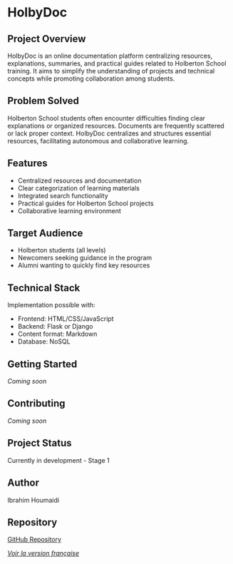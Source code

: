 # HolbyDoc

## Project Overview
HolbyDoc is an online documentation platform centralizing resources, explanations, summaries, and practical guides related to Holberton School training. It aims to simplify the understanding of projects and technical concepts while promoting collaboration among students.

## Problem Solved
Holberton School students often encounter difficulties finding clear explanations or organized resources. Documents are frequently scattered or lack proper context. HolbyDoc centralizes and structures essential resources, facilitating autonomous and collaborative learning.

## Features
- Centralized resources and documentation
- Clear categorization of learning materials
- Integrated search functionality
- Practical guides for Holberton School projects
- Collaborative learning environment

## Target Audience
- Holberton students (all levels)
- Newcomers seeking guidance in the program
- Alumni wanting to quickly find key resources

## Technical Stack
Implementation possible with:
- Frontend: HTML/CSS/JavaScript
- Backend: Flask or Django
- Content format: Markdown
- Database: NoSQL

## Getting Started
*Coming soon*

## Contributing
*Coming soon*

## Project Status
Currently in development - Stage 1

## Author
Ibrahim Houmaidi

## Repository
[GitHub Repository](https://github.com/Braganov/HolbyDoc.git)

*[Voir la version française](./README_FR.md)*

